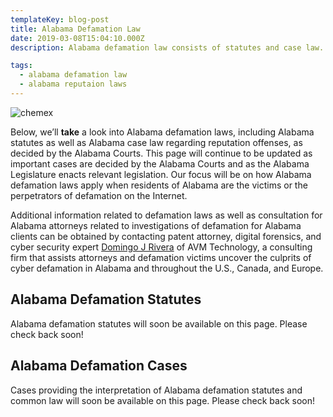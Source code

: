 ```yaml
---
templateKey: blog-post
title: Alabama Defamation Law
date: 2019-03-08T15:04:10.000Z
description: Alabama defamation law consists of statutes and case law.  Defamation law in Alabama may include libel, slander, false light, intereference with business relations, and other torts.  

tags:
  - alabama defamation law
  - alabama reputaion laws
---
```

![chemex](/img/chemex.jpg)

Below, we’ll **take** a look into Alabama defamation laws, including Alabama statutes as well as Alabama case law regarding reputation offenses, as decided by the Alabama Courts.  This page will continue to be updated as important cases are decided by the Alabama Courts and as the Alabama Legislature enacts relevant legislation.  Our focus will be on how Alabama defamation laws apply when residents of Alabama are the victims or the perpetrators of defamation on the Internet.

Additional information related to defamation laws as well as consultation for Alabama attorneys related to investigations of defamation for Alabama clients can be obtained by contacting patent attorney, digital forensics, and cyber security expert [Domingo J Rivera](http://www.cyberdefamationlawyer.com) of AVM Technology, a consulting firm that assists attorneys and defamation victims uncover the culprits of cyber defamation in Alabama and throughout the U.S., Canada, and Europe. 

## Alabama Defamation Statutes

Alabama defamation statutes will soon be available on this page.  Please check back soon! 

## Alabama Defamation Cases

Cases providing the interpretation of Alabama defamation statutes and common law will soon be available on this page.  Please check back soon! 
